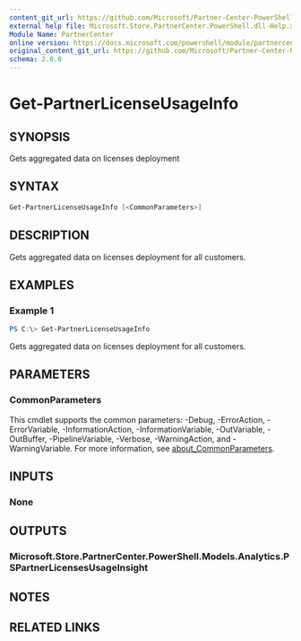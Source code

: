 ```yaml
---
content_git_url: https://github.com/Microsoft/Partner-Center-PowerShell/blob/master/docs/help/Get-PartnerLicenseUsageInfo.md
external help file: Microsoft.Store.PartnerCenter.PowerShell.dll-Help.xml
Module Name: PartnerCenter
online version: https://docs.microsoft.com/powershell/module/partnercenter/Get-PartnerLicenseUsageInfo
original_content_git_url: https://github.com/Microsoft/Partner-Center-PowerShell/blob/master/docs/help/Get-PartnerLicenseUsageInfo.md
schema: 2.0.0
---
```


# Get-PartnerLicenseUsageInfo

## SYNOPSIS
Gets aggregated data on licenses deployment

## SYNTAX

```powershell
Get-PartnerLicenseUsageInfo [<CommonParameters>]
```

## DESCRIPTION
Gets aggregated data on licenses deployment for all customers.

## EXAMPLES

### Example 1
```powershell
PS C:\> Get-PartnerLicenseUsageInfo
```

Gets aggregated data on licenses deployment for all customers.

## PARAMETERS

### CommonParameters
This cmdlet supports the common parameters: -Debug, -ErrorAction, -ErrorVariable, -InformationAction, -InformationVariable, -OutVariable, -OutBuffer, -PipelineVariable, -Verbose, -WarningAction, and -WarningVariable. For more information, see [about_CommonParameters](http://go.microsoft.com/fwlink/?LinkID=113216).

## INPUTS

### None

## OUTPUTS

### Microsoft.Store.PartnerCenter.PowerShell.Models.Analytics.PSPartnerLicensesUsageInsight

## NOTES

## RELATED LINKS
